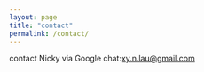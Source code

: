 ```yaml
---
layout: page
title: "contact"
permalink: /contact/
---
```


contact Nicky via Google chat:xy.n.lau@gmail.com 
